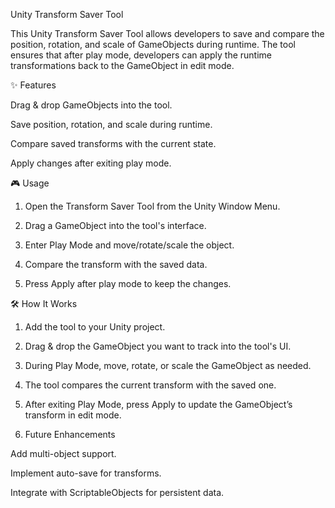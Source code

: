 Unity Transform Saver Tool

This Unity Transform Saver Tool allows developers to save and compare the position, rotation, and scale of GameObjects during runtime. The tool ensures that after play mode, developers can apply the runtime transformations back to the GameObject in edit mode.

✨ Features

Drag & drop GameObjects into the tool.

Save position, rotation, and scale during runtime.

Compare saved transforms with the current state.

Apply changes after exiting play mode.


🎮 Usage

1. Open the Transform Saver Tool from the Unity Window Menu.


2. Drag a GameObject into the tool's interface.


3. Enter Play Mode and move/rotate/scale the object.


4. Compare the transform with the saved data.


5. Press Apply after play mode to keep the changes.




🛠️ How It Works

1. Add the tool to your Unity project.


2. Drag & drop the GameObject you want to track into the tool's UI.


3. During Play Mode, move, rotate, or scale the GameObject as needed.


4. The tool compares the current transform with the saved one.


5. After exiting Play Mode, press Apply to update the GameObject’s transform in edit mode.

6. Future Enhancements

Add multi-object support.

Implement auto-save for transforms.

Integrate with ScriptableObjects for persistent data.

